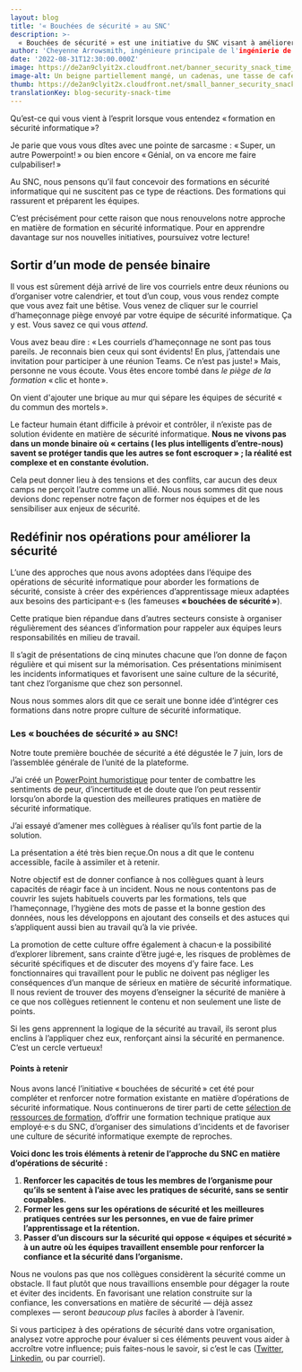 ```yaml
---
layout: blog
title: '« Bouchées de sécurité » au SNC'
description: >-
  « Bouchées de sécurité » est une initiative du SNC visant à améliorer l’ensemble des pratiques en matière de sécurité informatique. Il s’agit de courtes présentations, contribuant à réduire les incidents liés à la sécurité en rappelant régulièrement au personnel ses responsabilités en la matière sur le lieu de travail. 
author: 'Cheyenne Arrowsmith, ingénieure principale de l'ingénierie de la fiabilité des sites'
date: '2022-08-31T12:30:00.000Z'
image: https://de2an9clyit2x.cloudfront.net/banner_security_snack_time_8b58d0e3e7.jpeg
image-alt: Un beigne partiellement mangé, un cadenas, une tasse de café et une souris d’ordinateur.
thumb: https://de2an9clyit2x.cloudfront.net/small_banner_security_snack_time_8b58d0e3e7.jpeg
translationKey: blog-security-snack-time
---
```

Qu’est-ce qui vous vient à l’esprit lorsque vous entendez « formation en sécurité informatique »? 

Je parie que vous vous dîtes avec une pointe de sarcasme : « Super, un autre Powerpoint! » ou bien encore « Génial, on va encore me faire culpabiliser! »

Au SNC, nous pensons qu’il faut concevoir des formations en sécurité informatique qui ne suscitent pas ce type de réactions. Des formations qui rassurent et préparent les équipes. 

C’est précisément pour cette raison que nous renouvelons notre approche en matière de formation en sécurité informatique. Pour en apprendre davantage sur nos nouvelles initiatives, poursuivez votre lecture!

## Sortir d’un mode de pensée binaire

Il vous est sûrement déjà arrivé de lire vos courriels entre deux réunions ou d’organiser votre calendrier, et tout d’un coup, vous vous rendez compte que vous avez fait une bêtise. Vous venez de cliquer sur le courriel d’hameçonnage piège envoyé par votre équipe de sécurité informatique. Ça y est. Vous savez ce qui vous *attend*.

Vous avez beau dire : « Les courriels d’hameçonnage ne sont pas tous pareils. Je reconnais bien ceux qui sont évidents! En plus, j’attendais une invitation pour participer à une réunion Teams. Ce n’est pas juste! » Mais, personne ne vous écoute. Vous êtes encore tombé dans *le piège de la formation* « clic et honte ». 

On vient d'ajouter une brique au mur qui sépare les équipes de sécurité « du commun des mortels ». 

Le facteur humain étant difficile à prévoir et contrôler, il n’existe pas de solution évidente en matière de sécurité informatique. **Nous ne vivons pas dans un monde binaire où « certains ( les plus intelligents d’entre-nous) savent se protéger tandis que les autres se font escroquer » ; la réalité est complexe et en constante évolution.** 

Cela peut donner lieu à des tensions et des conflits, car aucun des deux camps ne perçoit l’autre comme un allié. Nous nous sommes dit que nous devions donc repenser notre façon de former nos équipes et de les sensibiliser aux enjeux de sécurité.

## Redéfinir nos opérations pour améliorer la sécurité

L’une des approches que nous avons adoptées dans l’équipe des opérations de sécurité informatique pour aborder les formations de sécurité, consiste à créer des expériences d’apprentissage mieux adaptées aux besoins des participant·e·s (les fameuses **« bouchées de sécurité »**).

Cette pratique bien répandue dans d’autres secteurs consiste à organiser régulièrement des séances d’information pour rappeler aux équipes leurs responsabilités en milieu de travail. 

Il s’agit de présentations de cinq minutes chacune que l’on donne de façon régulière et qui misent sur la mémorisation. Ces présentations minimisent les incidents informatiques et favorisent une saine culture de la sécurité, tant chez l’organisme que chez son personnel.

Nous nous sommes alors dit que ce serait une bonne idée d’intégrer ces formations dans notre propre culture de sécurité informatique.

### Les « bouchées de sécurité » au SNC!

Notre toute première bouchée de sécurité a été dégustée le 7 juin, lors de l’assemblée générale de l’unité de la plateforme.

J’ai créé un [PowerPoint humoristique](https://docs.google.com/presentation/d/1rqCr-G_wTAznQsTuCETdJ9-2qecDkYut3R60EayNVvg/edit#slide=id.p1) pour tenter de combattre les sentiments de peur, d’incertitude et de doute que l’on peut ressentir lorsqu’on aborde la question des meilleures pratiques en matière de sécurité informatique. 

J’ai essayé d’amener mes collègues à réaliser qu’ils font partie de la solution.

La présentation a été très bien reçue.On nous a dit que le contenu accessible, facile à assimiler et à retenir.

Notre objectif est de donner confiance à nos collègues quant à leurs capacités de réagir face à un incident. Nous ne nous contentons pas de couvrir les sujets habituels couverts par les formations, tels que l’hameçonnage, l’hygiène des mots de passe et la bonne gestion des données, nous les développons en ajoutant des conseils et des astuces qui s’appliquent aussi bien au travail qu’à la vie privée.

La promotion de cette culture offre également à chacun·e la possibilité d’explorer librement, sans crainte d’être jugé·e, les risques de problèmes de sécurité spécifiques et de discuter des moyens d’y faire face. Les fonctionnaires qui travaillent pour le public ne doivent pas négliger les conséquences d’un manque de sérieux en matière de sécurité informatique. Il nous revient de trouver des moyens d’enseigner la sécurité de manière à ce que nos collègues retiennent le contenu et non seulement une liste de points. 

Si les gens apprennent la logique de la sécurité au travail, ils seront plus enclins à l’appliquer chez eux, renforçant ainsi la sécurité en permanence. C’est un cercle vertueux!

#### Points à retenir

Nous avons lancé l’initiative « bouchées de sécurité » cet été pour compléter et renforcer notre formation existante en matière d’opérations de sécurité informatique. Nous continuerons de tirer parti de cette [sélection de ressources de formation](https://articles.alpha.canada.ca/cds-intranet-employee-guide/security-training-at-cds/cds-security-snack-time/), d’offrir une formation technique pratique aux employé·e·s du SNC, d’organiser des simulations d’incidents et de favoriser une culture de sécurité informatique exempte de reproches.

**Voici donc les trois éléments à retenir de l’approche du SNC en matière d’opérations de sécurité :**
1. **Renforcer les capacités de tous les membres de l’organisme pour qu’ils se sentent à l’aise avec les pratiques de sécurité, sans se sentir coupables.** 
2. **Former les gens sur les opérations de sécurité et les meilleures pratiques centrées sur les personnes, en vue de faire primer l’apprentissage et la rétention.** 
3. **Passer d’un discours sur la sécurité qui oppose « équipes et sécurité » à un autre où les équipes travaillent ensemble pour renforcer la confiance et la sécurité dans l’organisme.** 

Nous ne voulons pas que nos collègues considèrent la sécurité comme un obstacle. Il faut plutôt que nous travaillions ensemble pour dégager la route et éviter des incidents. En favorisant une relation construite sur la confiance, les conversations en matière de sécurité — déjà assez complexes — seront *beaucoup plus* faciles à aborder à l’avenir. 

Si vous participez à des opérations de sécurité dans votre organisation, analysez votre approche pour évaluer si ces éléments peuvent vous aider à accroître votre influence; puis faites-nous le savoir, si c’est le cas ([Twitter](https://twitter.com/CDS_GC), [Linkedin](https://www.linkedin.com/company/cds-snc/), ou par courriel).

